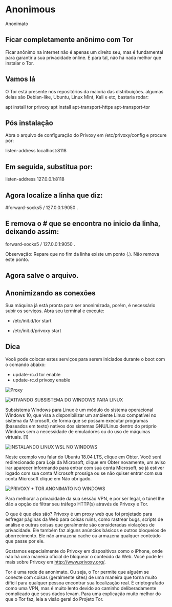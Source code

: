 # Anonimous

 Anonimato

## Ficar completamente anônimo com Tor

Ficar anônimo na internet não é apenas um direito seu, mas é fundamental para garantir a sua privacidade online. E para tal, não há nada melhor que instalar o Tor.

## Vamos lá

O Tor está presente nos repositórios da maioria das distribuições. algumas delas são Debian-like, Ubuntu, Linux Mint, Kali e etc, bastaria rodar:

apt install tor privoxy 
apt install apt-transport-https apt-transport-tor

## Pós instalação

Abra o arquivo de configuração do Privoxy em /etc/privoxy/config e procure por:

listen-address localhost:8118

## Em seguida, substitua por:

listen-address 127.0.0.1:8118

## Agora localize a linha que diz:

#forward-socks5 / 127.0.0.1:9050 .

## E remova o # que se encontra no inicio da linha, deixando assim:

forward-socks5 / 127.0.0.1:9050 .

Observação: Repare que no fim da linha existe um ponto (.). Não remova este ponto.

## Agora salve o arquivo.

## Anonimizando as conexões
Sua máquina já está pronta para ser anonimizada, porém, é necessário subir os serviços. Abra seu terminal e execute:

- /etc/init.d/tor start 

- /etc/init.d/privoxy start

## Dica 

Você pode colocar estes serviços para serem iniciados durante o boot com o comando abaixo:

- update-rc.d tor enable 
- update-rc.d privoxy enable

![Proxy](https://static.imasters.com.br/wp-content/uploads/2018/06/06105459/Maan.jpg)

![ATIVANDO SUBSISTEMA DO WINDOWS PARA LINUX](https://www.youtube.com/watch?v=NU5eZbyogW0)

Subsistema Windows para Linux é um módulo do sistema operacional Windows 10, que visa a disponibilizar um ambiente Linux compatível no sistema da Microsoft, de forma que se possam executar programas (baseados em texto) nativos dos sistemas GNU/Linux dentro do próprio Windows sem a necessidade de emuladores ou do uso de máquinas virtuais. [1]

![INSTALANDO LINUX WSL NO WINDOWS](https://www.youtube.com/watch?v=i-l69xigO4k)

Neste exemplo vou falar do Ubuntu 18.04 LTS, clique em Obter. Você será redirecionado para Loja da Microsoft, clique em Obter novamente, um aviso irar aparecer informando para entrar com sua conta Microsoft, se já estiver logado com sua conta Microsoft prossiga ou se não quiser entrar com sua conta Microsoft clique em Não obrigado.

![PRIVOXY + TOR ANONIMATO NO WINDOWS](https://www.youtube.com/watch?v=ndQ2zfniHns)

Para melhorar a privacidade da sua sessão VPN, e por ser legal, o túnel lhe dão a opção de filtrar seu tráfego HTTP(s) através de Privoxy e Tor.

O que é que eles são?
Privoxy é um proxy web que foi projetado para esfregar páginas da Web para coisas ruins, como rastrear bugs, scripts de análise e outras coisas que geralmente são consideradas violações de privacidade. Ele também faz alguns anúncios básicos e outros bloqueios de aborrecimento. Ele não armazena cache ou armazena qualquer conteúdo que passe por ele.

Gostamos especialmente do Privoxy em dispositivos como o iPhone, onde não há uma maneira oficial de bloquear o conteúdo da Web. Você pode ler mais sobre Privoxy em http://www.privoxy.org/.

Tor é uma rede de anonimato. Ou seja, o Tor permite que alguém se conecte com coisas (geralmente sites) de uma maneira que torna muito difícil para qualquer pessoa encontrar sua localização real. É criptografado como uma VPN, mas é muito lento devido ao caminho deliberadamente complicado que seus dados levam. Para uma explicação muito melhor do que o Tor faz, leia a visão geral do Projeto Tor.

